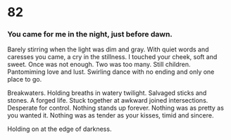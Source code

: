 # 82

### You came for me in the night, just before dawn.

Barely stirring when the light was dim and gray. With quiet words and caresses you came, a cry in the stillness. I touched your cheek, soft and sweet. Once was not enough. Two was too many. Still children. Pantomiming love and lust. Swirling dance with no ending and only one place to go. 

Breakwaters. Holding breaths in watery twilight. Salvaged sticks and stones. A forged life. Stuck together at awkward joined intersections.  Desperate for control. Nothing stands up forever. Nothing was as pretty as you wanted it. Nothing was as tender as your kisses, timid and sincere.
 
Holding on at the edge of darkness. 